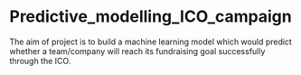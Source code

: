 # Predictive_modelling_ICO_campaign
The aim of project is to build a machine learning model which would predict whether a team/company will reach its fundraising goal successfully through the ICO.
